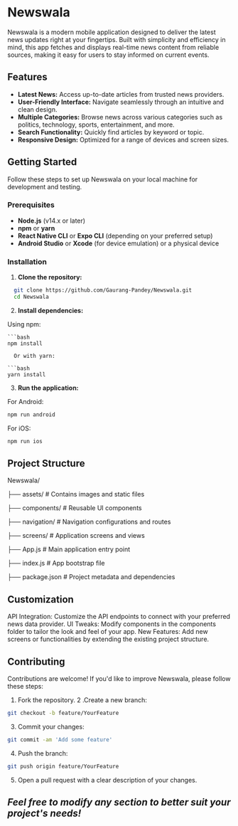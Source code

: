 # Newswala

Newswala is a modern mobile application designed to deliver the latest news updates right at your fingertips. Built with simplicity and efficiency in mind, this app fetches and displays real-time news content from reliable sources, making it easy for users to stay informed on current events.

## Features

- **Latest News:** Access up-to-date articles from trusted news providers.
- **User-Friendly Interface:** Navigate seamlessly through an intuitive and clean design.
- **Multiple Categories:** Browse news across various categories such as politics, technology, sports, entertainment, and more.
- **Search Functionality:** Quickly find articles by keyword or topic.
- **Responsive Design:** Optimized for a range of devices and screen sizes.

## Getting Started

Follow these steps to set up Newswala on your local machine for development and testing.

### Prerequisites

- **Node.js** (v14.x or later)
- **npm** or **yarn**
- **React Native CLI** or **Expo CLI** (depending on your preferred setup)
- **Android Studio** or **Xcode** (for device emulation) or a physical device

### Installation

1. **Clone the repository:**

  ```bash
    git clone https://github.com/Gaurang-Pandey/Newswala.git
    cd Newswala
  ```
2. **Install dependencies:**

  Using npm:
  
    ```bash
    npm install
  ```
    Or with yarn:
  
  ```bash
  yarn install
  ```
  3. **Run the application:**
  
  For Android:
  ```bash
  npm run android
  ```
  For iOS:
  ```bash
  npm run ios
  ```

## Project Structure

Newswala/

├── assets/            # Contains images and static files

├── components/        # Reusable UI components

├── navigation/        # Navigation configurations and routes

├── screens/           # Application screens and views

├── App.js             # Main application entry point

├── index.js           # App bootstrap file

├── package.json       # Project metadata and dependencies

## Customization
API Integration: Customize the API endpoints to connect with your preferred news data provider.
UI Tweaks: Modify components in the components folder to tailor the look and feel of your app.
New Features: Add new screens or functionalities by extending the existing project structure.

## Contributing
Contributions are welcome! If you'd like to improve Newswala, please follow these steps:

1. Fork the repository.
2 .Create a new branch:
```bash
git checkout -b feature/YourFeature
```
3. Commit your changes:
```bash
git commit -am 'Add some feature'
```
4. Push the branch:
```bash
git push origin feature/YourFeature
```
5. Open a pull request with a clear description of your changes.

## *Feel free to modify any section to better suit your project's needs!*
